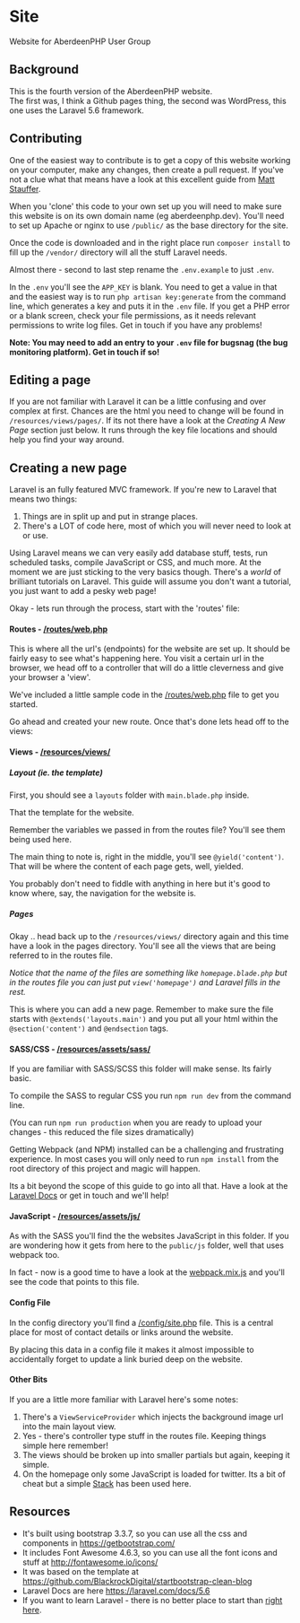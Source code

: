 # Site
Website for AberdeenPHP User Group

## Background
This is the fourth version of the AberdeenPHP website.  
The first was, I think a Github pages thing, the second was WordPress, this one uses the Laravel 5.6 framework.

## Contributing
One of the easiest way to contribute is to get a copy of this website working on your computer, make any changes, then create a pull request. 
If you've not a clue what that means have a look at this excellent guide from [Matt Stauffer](https://mattstauffer.co/blog/how-to-contribute-to-an-open-source-github-project-using-your-own-fork).

When you 'clone' this code to your own set up you will need to make sure this website is on its own domain name (eg aberdeenphp.dev). You'll need to set up Apache or nginx to use `/public/` as the base directory for the site.

Once the code is downloaded and in the right place run `composer install` to fill up the `/vendor/` directory will all the stuff Laravel needs.

Almost there - second to last step rename the `.env.example` to just `.env`.

In the `.env` you'll see the `APP_KEY` is blank. You need to get a value in that and the easiest way is to run `php artisan key:generate` from the command line, which generates a key and puts it in the `.env` file. If you get a PHP error or a blank screen, check your file permissions, as it needs relevant permissions to write log files. Get in touch if you have any problems!

**Note: You may need to add an entry to your `.env` file for bugsnag (the bug monitoring platform). Get in touch if so!**

## Editing a page
If you are not familiar with Laravel it can be a little confusing and over complex at first.
Chances are the html you need to change will be found in `/resources/views/pages/`.
If its not there have a look at the *Creating A New Page* section just below. It runs through the key file locations and should help you find your way around.

## Creating a new page 

Laravel is an fully featured MVC framework. If you're new to Laravel that means two things:

1. Things are in split up and put in strange places.
2. There's a LOT of code here, most of which you will never need to look at or use.

Using Laravel means we can very easily add database stuff, tests, run scheduled tasks, compile JavaScript or CSS, and much more. 
At the moment we are just sticking to the very basics though. There's a _world_ of brilliant tutorials on Laravel. This guide will assume you don't want a tutorial, you just want to add a pesky web page! 

Okay - lets run through the process, start with the 'routes' file:

#### Routes - [/routes/web.php](/routes/web.php)

This is where all the url's (endpoints) for the website are set up. It should be fairly easy to see what's happening here. You visit a certain url in the browser, we head off to a controller that will do a little cleverness and give your browser a 'view'.

We've included a little sample code in the [/routes/web.php](/routes/web.php) file to get you started.

Go ahead and created your new route. Once that's done lets head off to the views:

#### Views - [/resources/views/](/resources/views/)

##### Layout (ie. the template)
First, you should see a `layouts` folder with `main.blade.php` inside. 

That the template for the website.

Remember the variables we passed in from the routes file? You'll see them being used here.

The main thing to note is, right in the middle, you'll see `@yield('content')`. That will be where the content of each page gets, well, yielded.  

You probably don't need to fiddle with anything in here but it's good to know where, say, the navigation for the website is.

##### Pages

Okay .. head back up to the `/resources/views/` directory again and this time have a look in the pages directory. You'll see all the views that are being referred to in the routes file.

_Notice that the name of the files are something like `homepage.blade.php` but in the routes file you can just put `view('homepage')` and Laravel fills in the rest._

This is where you can add a new page. Remember to make sure the file starts with `@extends('layouts.main')` and you put all your html within the `@section('content')` and `@endsection` tags.

#### SASS/CSS - [/resources/assets/sass/](/resources/assets/sass/)

If you are familiar with SASS/SCSS this folder will make sense. Its fairly basic. 

To compile the SASS to regular CSS you run `npm run dev` from the command line.

(You can run `npm run production` when you are ready to upload your changes - this reduced the file sizes dramatically)

Getting Webpack (and NPM) installed can be a challenging and frustrating experience. In most cases you will only need to run `npm install` from the root directory of this project and magic will happen. 

Its a bit beyond the scope of this guide to go into all that. Have a look at the [Laravel Docs](https://laravel.com/docs/5.6/mix) or get in touch and we'll help!

#### JavaScript - [/resources/assets/js/](/resources/assets/js/)

As with the SASS you'll find the the websites JavaScript in this folder. If you are wondering how it gets from here to the `public/js` folder, well that uses webpack too.

In fact - now is a good time to have a look at the [webpack.mix.js](/webpack.mix.js) and you'll see the code that points to this file.

#### Config File

In the config directory you'll find a [/config/site.php](/config/site.php) file. This is a central place for most of contact details or links around the website. 

By placing this data in a config file it makes it almost impossible to accidentally forget to update a link buried deep on the website.

#### Other Bits

If you are a little more familiar with Laravel here's some notes:

1. There's a `ViewServiceProvider` which injects the background image url into the main layout view.
2. Yes - there's controller type stuff in the routes file. Keeping things simple here remember!
3. The views should be broken up into smaller partials but again, keeping it simple.
4. On the homepage only some JavaScript is loaded for twitter. Its a bit of cheat but a simple [Stack](https://laravel.com/docs/5.6/blade#stacks) has been used here.

## Resources
* It's built using bootstrap 3.3.7, so you can use all the css and components in https://getbootstrap.com/
* It includes Font Awesome 4.6.3, so you can use all the font icons and stuff at http://fontawesome.io/icons/
* It was based on the template at https://github.com/BlackrockDigital/startbootstrap-clean-blog 
* Laravel Docs are here https://laravel.com/docs/5.6
* If you want to learn Laravel - there is no better place to start than [right here](https://laracasts.com/).
